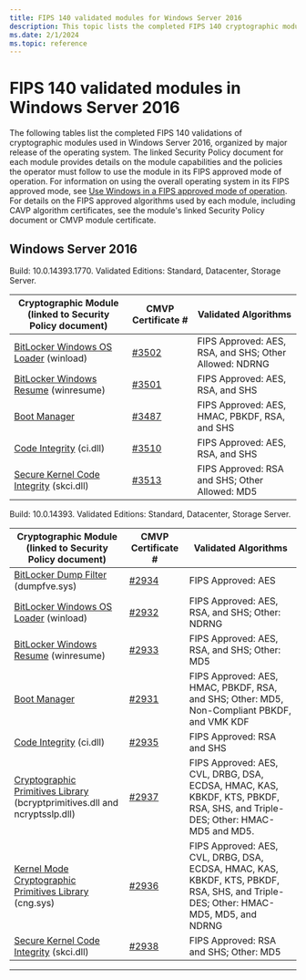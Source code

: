 ```yaml
---
title: FIPS 140 validated modules for Windows Server 2016
description: This topic lists the completed FIPS 140 cryptographic module validations for Windows Server 2016.
ms.date: 2/1/2024
ms.topic: reference
---
```

# FIPS 140 validated modules in Windows Server 2016

The following tables list the completed FIPS 140 validations of cryptographic modules used in Windows Server 2016, organized by major release of the operating system. The linked Security Policy document for each module provides details on the module capabilities and the policies the operator must follow to use the module in its FIPS approved mode of operation. For information on using the overall operating system in its FIPS approved mode, see [Use Windows in a FIPS approved mode of operation](../fips-140-validation.md#use-windows-in-a-fips-approved-mode-of-operation). For details on the FIPS approved algorithms used by each module, including CAVP algorithm certificates, see the module's linked Security Policy document or CMVP module certificate.

## Windows Server 2016

Build: 10.0.14393.1770. Validated Editions: Standard, Datacenter, Storage Server.

|Cryptographic Module (linked to Security Policy document)|CMVP Certificate #|Validated Algorithms|
|--- |--- |--- |
|[BitLocker Windows OS Loader][sp-3502] (winload)|[#3502][certificate-3502]|FIPS Approved: AES, RSA, and SHS; Other Allowed: NDRNG|
|[BitLocker Windows Resume][sp-3501] (winresume)|[#3501][certificate-3501]|FIPS Approved: AES, RSA, and SHS|
|[Boot Manager][sp-3487]|[#3487][certificate-3487]|FIPS Approved: AES, HMAC, PBKDF, RSA, and SHS|
|[Code Integrity][sp-3510] (ci.dll)|[#3510][certificate-3510]|FIPS Approved: AES, RSA, and SHS|
|[Secure Kernel Code Integrity][sp-3513] (skci.dll)|[#3513][certificate-3513]|FIPS Approved: RSA and SHS; Other Allowed: MD5|

Build: 10.0.14393. Validated Editions: Standard, Datacenter, Storage Server.

|Cryptographic Module (linked to Security Policy document)|CMVP Certificate #|Validated Algorithms|
|--- |--- |--- |
|[BitLocker Dump Filter][sp-2934] (dumpfve.sys)|[#2934][certificate-2934]|FIPS Approved: AES|
|[BitLocker Windows OS Loader][sp-2932] (winload)|[#2932][certificate-2932]|FIPS Approved: AES, RSA, and SHS; Other: NDRNG|
|[BitLocker Windows Resume][sp-2933] (winresume)|[#2933][certificate-2934]|FIPS Approved: AES, RSA, and SHS; Other: MD5|
|[Boot Manager][sp-2931]|[#2931][certificate-2931]|FIPS Approved: AES, HMAC, PBKDF, RSA, and SHS; Other: MD5, Non-Compliant PBKDF, and VMK KDF|
|[Code Integrity][sp-2935] (ci.dll)|[#2935][certificate-2935]|FIPS Approved: RSA and SHS|
|[Cryptographic Primitives Library][sp-2937] (bcryptprimitives.dll and ncryptsslp.dll)|[#2937][certificate-2937]|FIPS Approved: AES, CVL, DRBG, DSA, ECDSA, HMAC, KAS, KBKDF, KTS, PBKDF, RSA, SHS, and Triple-DES; Other: HMAC-MD5 and MD5.|
|[Kernel Mode Cryptographic Primitives Library][sp-2936] (cng.sys)|[#2936][certificate-2936]|FIPS Approved: AES, CVL, DRBG, DSA, ECDSA, HMAC, KAS, KBKDF, KTS, PBKDF, RSA, SHS, and Triple-DES; Other: HMAC-MD5, MD5, and NDRNG|
|[Secure Kernel Code Integrity][sp-2938] (skci.dll)|[#2938][certificate-2938]|FIPS Approved: RSA and SHS; Other: MD5|

---

<!-- Links -->

<!-- CMVP Certificates -->

[certificate-2931]: https://csrc.nist.gov/projects/cryptographic-module-validation-program/certificate/2931
[certificate-2932]: https://csrc.nist.gov/projects/cryptographic-module-validation-program/certificate/2932
[certificate-2934]: https://csrc.nist.gov/projects/cryptographic-module-validation-program/certificate/2934
[certificate-2935]: https://csrc.nist.gov/projects/cryptographic-module-validation-program/certificate/2935
[certificate-2936]: https://csrc.nist.gov/projects/cryptographic-module-validation-program/certificate/2936
[certificate-2937]: https://csrc.nist.gov/projects/cryptographic-module-validation-program/certificate/2937
[certificate-2938]: https://csrc.nist.gov/projects/cryptographic-module-validation-program/certificate/2938
[certificate-3487]: https://csrc.nist.gov/projects/cryptographic-module-validation-program/certificate/3487
[certificate-3501]: https://csrc.nist.gov/projects/cryptographic-module-validation-program/certificate/3501
[certificate-3502]: https://csrc.nist.gov/projects/cryptographic-module-validation-program/certificate/3502
[certificate-3510]: https://csrc.nist.gov/projects/cryptographic-module-validation-program/certificate/3510
[certificate-3513]: https://csrc.nist.gov/projects/cryptographic-module-validation-program/certificate/3513

<!-- Security Policies -->

[sp-2931]: https://csrc.nist.gov/csrc/media/projects/cryptographic-module-validation-program/documents/security-policies/140sp2931.pdf
[sp-2932]: https://csrc.nist.gov/csrc/media/projects/cryptographic-module-validation-program/documents/security-policies/140sp2932.pdf
[sp-2933]: https://csrc.nist.gov/csrc/media/projects/cryptographic-module-validation-program/documents/security-policies/140sp2933.pdf
[sp-2934]: https://csrc.nist.gov/csrc/media/projects/cryptographic-module-validation-program/documents/security-policies/140sp2934.pdf
[sp-2935]: https://csrc.nist.gov/csrc/media/projects/cryptographic-module-validation-program/documents/security-policies/140sp2935.pdf
[sp-2936]: https://csrc.nist.gov/csrc/media/projects/cryptographic-module-validation-program/documents/security-policies/140sp2936.pdf
[sp-2937]: https://csrc.nist.gov/csrc/media/projects/cryptographic-module-validation-program/documents/security-policies/140sp2937.pdf
[sp-2938]: https://csrc.nist.gov/csrc/media/projects/cryptographic-module-validation-program/documents/security-policies/140sp2938.pdf
[sp-3487]: https://csrc.nist.gov/CSRC/media/projects/cryptographic-module-validation-program/documents/security-policies/140sp3487.pdf
[sp-3501]: https://csrc.nist.gov/CSRC/media/projects/cryptographic-module-validation-program/documents/security-policies/140sp3501.pdf
[sp-3502]: https://csrc.nist.gov/CSRC/media/projects/cryptographic-module-validation-program/documents/security-policies/140sp3502.pdf
[sp-3510]: https://csrc.nist.gov/CSRC/media/projects/cryptographic-module-validation-program/documents/security-policies/140sp3510.pdf
[sp-3513]: https://csrc.nist.gov/CSRC/media/projects/cryptographic-module-validation-program/documents/security-policies/140sp3513.pdf
